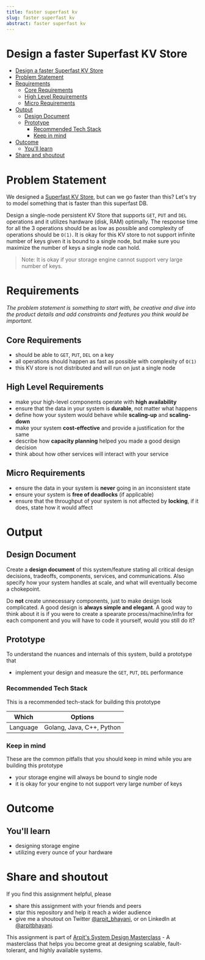 ```yaml
---
title: faster superfast kv 
slug: faster superfast kv 
abstract: faster superfast kv 
---
```


 Design a faster Superfast KV Store
===

<!--ts-->
* [Design a faster Superfast KV Store](#design-a-faster-superfast-kv-store)
* [Problem Statement](#problem-statement)
* [Requirements](#requirements)
   * [Core Requirements](#core-requirements)
   * [High Level Requirements](#high-level-requirements)
   * [Micro Requirements](#micro-requirements)
* [Output](#output)
   * [Design Document](#design-document)
   * [Prototype](#prototype)
      * [Recommended Tech Stack](#recommended-tech-stack)
      * [Keep in mind](#keep-in-mind)
* [Outcome](#outcome)
   * [You'll learn](#youll-learn)
* [Share and shoutout](#share-and-shoutout)
<!--te-->

# Problem Statement

We designed a [Superfast KV Store](https://github.com/relogX/system-design-questions/blob/master/superfast-kv.md), but can we go faster than this? Let's try to model something that is faster than this superfast DB.

Design a single-node persistent KV Store that supports `GET`, `PUT` and `DEL` operations and it utilizes hardware (disk, RAM) optimally. The response time for all the 3 operations should be as low as possible and complexity of operations should be `O(1)`. It is okay for this KV store to not support infinite number of keys given it is bound to a single node, but make sure you maximize the number of keys a single node can hold.

> Note: It is okay if your storage engine cannot support very large number of keys.

# Requirements

<!--rs-->
*The problem statement is something to start with, be creative and dive into the product details and add constraints and features you think would be important.*
<!--re-->

## Core Requirements

 - should be able to `GET`, `PUT`, `DEL` on a key
 - all operations should happen as fast as possible with complexity of `O(1)`
 - this KV store is not distributed and will run on just a single node

##  High Level Requirements
<!--hs-->
- make your high-level components operate with **high availability**
 - ensure that the data in your system is **durable**, not matter what happens
 - define how your system would behave while **scaling-up** and **scaling-down**
 - make your system **cost-effective** and provide a justification for the same
 - describe how **capacity planning** helped you made a good design decision 
 - think about how other services will interact with your service
<!--he-->

##  Micro Requirements
<!--ms-->
- ensure the data in your system is **never** going in an inconsistent state
 - ensure your system is **free of deadlocks** (if applicable)
 - ensure that the throughput of your system is not affected by **locking**, if it does, state how it would affect
<!--me-->

# Output

## Design Document
<!--ds-->
Create a **design document** of this system/feature stating all critical design decisions, tradeoffs, components, services, and communications. Also specify how your system handles at scale, and what will eventually become a chokepoint.

Do **not** create unnecessary components, just to make design look complicated. A good design is **always simple and elegant**. A good way to think about it is if you were to create a spearate process/machine/infra for each component and you will have to code it yourself, would you still do it?
<!--de-->

## Prototype

To understand the nuances and internals of this system, build a prototype that

- implement your design and measure the `GET`, `PUT`, `DEL` performance

###  Recommended Tech Stack

This is a recommended tech-stack for building this prototype

|Which|Options|
|-----|-----|
|Language|Golang, Java, C++, Python|

###  Keep in mind

These are the common pitfalls that you should keep in mind while you are building this prototype

- your storage engine will always be bound to single node
- it is okay for your engine to not support very large number of keys

# Outcome

##  You'll learn

- designing storage engine
- utilizing every ounce of your hardware

<!--fs-->
#  Share and shoutout

If you find this assignment helpful, please
 - share this assignment with your friends and peers
 - star this repository and help it reach a wider audience
 - give me a shoutout on Twitter [@arpit_bhayani](https://twitter.com/@arpit_bhayani), or on LinkedIn at [@arpitbhayani](https://www.linkedin.com/in/arpitbhayani/).

This assignment is part of [Arpit's System Design Masterclass](https://arpitbhayani.me/masterclass) - A masterclass that helps you become great at designing scalable, fault-tolerant, and highly available systems.
<!--fe-->
